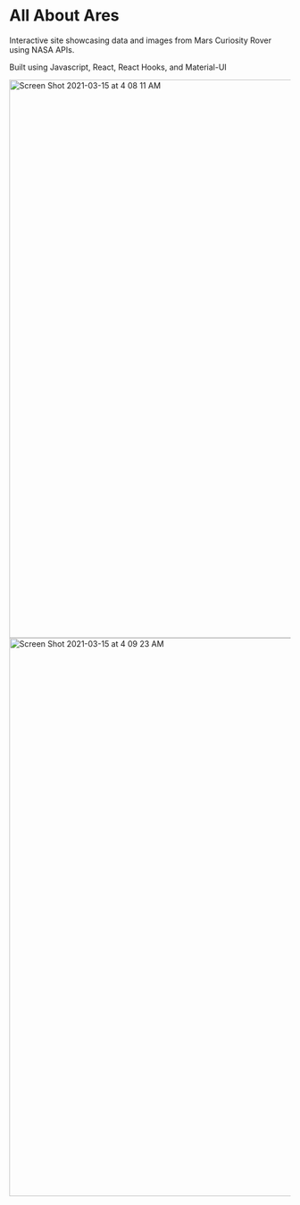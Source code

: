 # All About Ares

Interactive site showcasing data and images from Mars Curiosity Rover using NASA APIs.

Built using Javascript, React, React Hooks, and Material-UI

<img width="1000" alt="Screen Shot 2021-03-15 at 4 08 11 AM" src="https://user-images.githubusercontent.com/61565989/111122230-1f0abd80-8544-11eb-9b2c-7454b730a479.png">

<img width="1000" alt="Screen Shot 2021-03-15 at 4 09 23 AM" src="https://user-images.githubusercontent.com/61565989/111122456-74df6580-8544-11eb-8182-25dfb634df8e.png">
